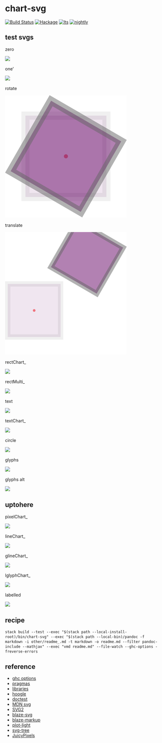 chart-svg
===

[![Build Status](https://travis-ci.org/tonyday567/chart-svg.svg)](https://travis-ci.org/tonyday567/chart-svg) [![Hackage](https://img.shields.io/hackage/v/chart-svg.svg)](https://hackage.haskell.org/package/chart-svg) [![lts](https://www.stackage.org/package/chart-svg/badge/lts)](http://stackage.org/lts/package/chart-svg) [![nightly](https://www.stackage.org/package/chart-svg/badge/nightly)](http://stackage.org/nightly/package/chart-svg) 

test svgs
---

zero

![](other/zero.svg)

one'

![](other/one'.svg)

rotate

![](other/rotateOne.svg)

translate

![](other/translateOne.svg)

rectChart_

![](other/rectChart_Example.svg)

rectMulti_

![](other/rectMulti_Example.svg)

text

![](other/textExample.svg)

textChart_

![](other/textChart_Example.svg)

circle

![](other/circleExample.svg)

glyphs

![](other/glyphsExample.svg)

glyphs alt

![](other/glyphsAlt.svg)


uptohere
---

pixelChart_

![](other/pixelChart_Example.svg)

lineChart_

![](other/lineChart_Example.svg)

glineChart_

![](other/glineChart_Example.svg)

lglyphChart_

![](other/lglyphChart_Example.svg)

labelled

![](other/labelledExample.svg)


recipe
---

```
stack build --test --exec "$(stack path --local-install-root)/bin/chart-svg" --exec "$(stack path --local-bin)/pandoc -f markdown -i other/readme_.md -t markdown -o readme.md --filter pandoc-include --mathjax" --exec "vmd readme.md" --file-watch --ghc-options -freverse-errors
```

reference
---

- [ghc options](https://downloads.haskell.org/~ghc/latest/docs/html/users_guide/flags.html#flag-reference)
- [pragmas](https://downloads.haskell.org/~ghc/latest/docs/html/users_guide/lang.html)
- [libraries](https://www.stackage.org/)
- [hoogle](https://www.stackage.org/package/hoogle)
- [doctest](https://www.stackage.org/package/doctest)
- [MDN svg](https://developer.mozilla.org/en-US/docs/Web/SVG/Tutorial)
- [SVG2](https://www.w3.org/TR/SVG2/text.html#TextAnchoringProperties)
- [blaze-svg](http://hackage.haskell.org/package/blaze-svg-0.3.6.1)
- [blaze-markup](http://hackage.haskell.org/package/blaze-markup-0.8.2.1/docs/Text-Blaze-Internal.html#t:Attributable)
- [plot-light](https://hackage.haskell.org/package/plot-light-0.4.3/docs/src/Graphics.Rendering.Plot.Light.Internal.html#text)
- [svg-tree](http://hackage.haskell.org/package/svg-tree-0.6.2.2/docs/Graphics-Svg-Types.html#v:documentLocation)
- [JuicyPixels](http://hackage.haskell.org/package/JuicyPixels-3.2.9.5/docs/Codec-Picture-Types.html#t:PixelRGBA8)
